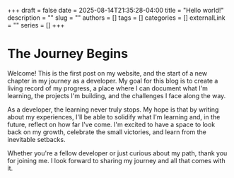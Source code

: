 +++
draft = false
date = 2025-08-14T21:35:28-04:00
title = "Hello world!"
description = ""
slug = ""
authors = []
tags = []
categories = []
externalLink = ""
series = []
+++

# The Journey Begins

Welcome! This is the first post on my website, and the start of a new chapter in my journey as a developer. My goal for this blog is to create a living record of my progress, a place where I can document what I'm learning, the projects I'm building, and the challenges I face along the way.

As a developer, the learning never truly stops. My hope is that by writing about my experiences, I'll be able to solidify what I'm learning and, in the future, reflect on how far I've come. I'm excited to have a space to look back on my growth, celebrate the small victories, and learn from the inevitable setbacks.

Whether you're a fellow developer or just curious about my path, thank you for joining me. I look forward to sharing my journey and all that comes with it.
